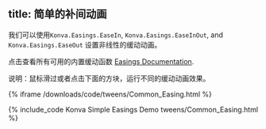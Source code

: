 title: 简单的补间动画
---

我们可以使用`Konva.Easings.EaseIn`, `Konva.Easings.EaseInOut`, and `Konva.Easings.EaseOut` 设置非线性的缓动动画。

点击查看所有可用的内置缓动函数 [Easings Documentation](/api/Konva.Easings.html).

说明：鼠标滑过或者点击下面的方块，运行不同的缓动动画效果。

{% iframe /downloads/code/tweens/Common_Easing.html %}

{% include_code Konva Simple Easings Demo tweens/Common_Easing.html %}
